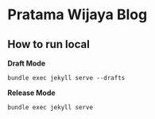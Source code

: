 # Pratama Wijaya Blog


## How to run local

**Draft Mode**
```
bundle exec jekyll serve --drafts

```

**Release Mode**
```
bundle exec jekyll serve
```